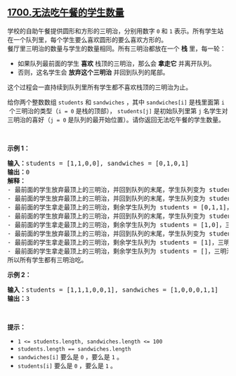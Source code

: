 ## [1700.无法吃午餐的学生数量](https://leetcode.cn/problems/number-of-students-unable-to-eat-lunch/)
<p>学校的自助午餐提供圆形和方形的三明治，分别用数字 <code>0</code> 和 <code>1</code> 表示。所有学生站在一个队列里，每个学生要么喜欢圆形的要么喜欢方形的。<br>
餐厅里三明治的数量与学生的数量相同。所有三明治都放在一个 <strong>栈</strong> 里，每一轮：</p>

<ul>
	<li>如果队列最前面的学生 <strong>喜欢</strong> 栈顶的三明治，那么会 <strong>拿走它</strong> 并离开队列。</li>
	<li>否则，这名学生会 <strong>放弃这个三明治</strong> 并回到队列的尾部。</li>
</ul>

<p>这个过程会一直持续到队列里所有学生都不喜欢栈顶的三明治为止。</p>

<p>给你两个整数数组 <code>students</code> 和 <code>sandwiches</code> ，其中 <code>sandwiches[i]</code> 是栈里面第 <code>i<sup>​​​​​​</sup></code> 个三明治的类型（<code>i = 0</code> 是栈的顶部）， <code>students[j]</code> 是初始队列里第 <code>j<sup>​​​​​​</sup></code> 名学生对三明治的喜好（<code>j = 0</code> 是队列的最开始位置）。请你返回无法吃午餐的学生数量。</p>

<p> </p>

<p><strong>示例 1：</strong></p>

<pre><b>输入：</b>students = [1,1,0,0], sandwiches = [0,1,0,1]
<b>输出：</b>0<strong> 
解释：</strong>
- 最前面的学生放弃最顶上的三明治，并回到队列的末尾，学生队列变为 students = [1,0,0,1]。
- 最前面的学生放弃最顶上的三明治，并回到队列的末尾，学生队列变为 students = [0,0,1,1]。
- 最前面的学生拿走最顶上的三明治，剩余学生队列为 students = [0,1,1]，三明治栈为 sandwiches = [1,0,1]。
- 最前面的学生放弃最顶上的三明治，并回到队列的末尾，学生队列变为 students = [1,1,0]。
- 最前面的学生拿走最顶上的三明治，剩余学生队列为 students = [1,0]，三明治栈为 sandwiches = [0,1]。
- 最前面的学生放弃最顶上的三明治，并回到队列的末尾，学生队列变为 students = [0,1]。
- 最前面的学生拿走最顶上的三明治，剩余学生队列为 students = [1]，三明治栈为 sandwiches = [1]。
- 最前面的学生拿走最顶上的三明治，剩余学生队列为 students = []，三明治栈为 sandwiches = []。
所以所有学生都有三明治吃。
</pre>

<p><strong>示例 2：</strong></p>

<pre><b>输入：</b>students = [1,1,1,0,0,1], sandwiches = [1,0,0,0,1,1]
<b>输出：</b>3
</pre>

<p> </p>

<p><strong>提示：</strong></p>

<ul>
	<li><code>1 &lt;= students.length, sandwiches.length &lt;= 100</code></li>
	<li><code>students.length == sandwiches.length</code></li>
	<li><code>sandwiches[i]</code> 要么是 <code>0</code> ，要么是 <code>1</code> 。</li>
	<li><code>students[i]</code> 要么是 <code>0</code> ，要么是 <code>1</code> 。</li>
</ul>
